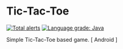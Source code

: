 # Tic-Tac-Toe
[![Total alerts](https://img.shields.io/lgtm/alerts/g/harshildarji/Tic-Tac-Toe.svg?logo=lgtm&logoWidth=18)](https://lgtm.com/projects/g/harshildarji/Tic-Tac-Toe/alerts/)
[![Language grade: Java](https://img.shields.io/lgtm/grade/java/g/harshildarji/Tic-Tac-Toe.svg?logo=lgtm&logoWidth=18)](https://lgtm.com/projects/g/harshildarji/Tic-Tac-Toe/context:java)

Simple Tic-Tac-Toe based game. [ Android ]
